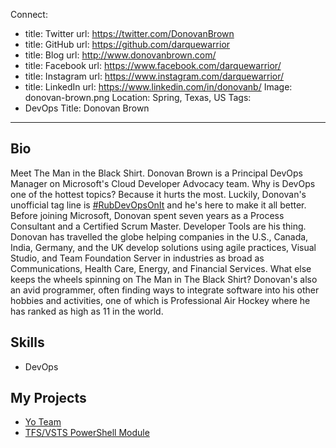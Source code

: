 Connect:
  - title: Twitter
    url: https://twitter.com/DonovanBrown
  - title: GitHub
    url: https://github.com/darquewarrior
  - title: Blog
    url: http://www.donovanbrown.com/
  - title: Facebook
    url: https://www.facebook.com/darquewarrior/
  - title: Instagram
    url: https://www.instagram.com/darquewarrior/
  - title: LinkedIn
    url: https://www.linkedin.com/in/donovanb/
Image: donovan-brown.png
Location: Spring, Texas, US
Tags:
  - DevOps
Title: Donovan Brown
---
## Bio
Meet The Man in the Black Shirt. Donovan Brown is a Principal DevOps Manager on Microsoft's Cloud Developer Advocacy team. Why is DevOps one of the hottest topics? Because it hurts the most. Luckily, Donovan's unofficial tag line is [#RubDevOpsOnIt](https://twitter.com/search?q=%23RubDevOpsOnIt&src=typd) and he's here to make it all better. Before joining Microsoft, Donovan spent seven years as a Process Consultant and a Certified Scrum Master. Developer Tools are his thing. Donovan has travelled the globe helping companies in the U.S., Canada, India, Germany, and the UK develop solutions using agile practices, Visual Studio, and Team Foundation Server in industries as broad as Communications, Health Care, Energy, and Financial Services. What else keeps the wheels spinning on The Man in The Black Shirt? Donovan's also an avid programmer, often finding ways to integrate software into his other hobbies and activities, one of which is Professional Air Hockey where he has ranked as high as 11 in the world.

## Skills
* DevOps

## My Projects
* [Yo Team](https://www.npmjs.com/package/generator-team)
* [TFS/VSTS PowerShell Module](https://www.powershellgallery.com/packages/vsTeam/)
